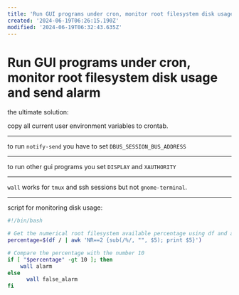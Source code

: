 ```yaml
---
title: 'Run GUI programs under cron, monitor root filesystem disk usage and send alarm'
created: '2024-06-19T06:26:15.190Z'
modified: '2024-06-19T06:32:43.635Z'
---
```


# Run GUI programs under cron, monitor root filesystem disk usage and send alarm

the ultimate solution:

copy all current user environment variables to crontab.

---

to run `notify-send` you have to set `DBUS_SESSION_BUS_ADDRESS`

---

to run other gui programs you set `DISPLAY` and `XAUTHORITY`

---

`wall` works for `tmux` and ssh sessions but not `gnome-terminal`. 

---

script for monitoring disk usage:

```bash
#!/bin/bash

# Get the numerical root filesystem available percentage using df and awk
percentage=$(df / | awk 'NR==2 {sub(/%/, "", $5); print $5}')

# Compare the percentage with the number 10
if [ "$percentage" -gt 10 ]; then
    wall alarm
else
	  wall false_alarm
fi


```

